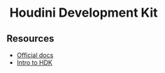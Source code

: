 #  Houdini Development Kit

## Resources

* [Official docs](https://www.sidefx.com/docs/hdk/)
* [Intro to HDK](https://www.sidefx.com/docs/hdk/_h_d_k__intro.html)
